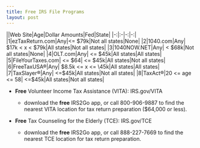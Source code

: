 ```yaml
---
title: Free IRS File Programs
layout: post
---
```


||Web Site|Age|Dollar Amounts|Fed|State|
|-:|:-|-:|-:|
|1|ezTaxReturn.com|Any|<= \$79k|Not all states|None|
|2|1040.com|Any| \$17k < x < $79k|All states|Not all states|
|3|1040NOW.NET|Any| < \$68k|Not all states|None|
|4|OLT.com|Any| <= \$45k|All states|All states|
|5|FileYourTaxes.com| <= \$64| <= \$45k|All states|Not all states|
|6|FreeTaxUSA®|Any| \$8.5k <= x <= \45k|All states|All states|
|7|TaxSlayer®|Any| <=\$45k|All states|Not all states|
|8|TaxAct®|20 <= age <= 58| <=\$45k|All states|Not all states|

- **Free** Volunteer Income Tax Assistance (VITA): IRS.gov/VITA  
   - download the **free** IRS2Go app, or call 800-906-9887 to find the nearest VITA location for tax return preparation ($64,000 or less).

-  **Free** Tax Counseling for the Elderly (TCE): IRS.gov/TCE  
   - download the **free** IRS2Go app, or call 888-227-7669 to find the nearest TCE location for tax return preparation.
